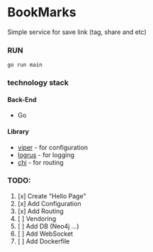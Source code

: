 # BookMarks

Simple service for save link (tag, share and etc)


### RUN

```
go run main
```


### technology stack

#### Back-End

* Go

#### Library

+ [viper](github.com/spf13/viper) - for configuration
+ [logrus](github.com/Sirupsen/logrus) - for logging
+ [chi](github.com/pressly/chi) - for routing

### TODO:

1. [x] Create "Hello Page"
2. [x] Add Configuration
3. [x] Add Routing
4. [ ] Vendoring
4. [ ] Add DB (Neo4j ...)
5. [ ] Add WebSocket
6. [ ] Add Dockerfile
